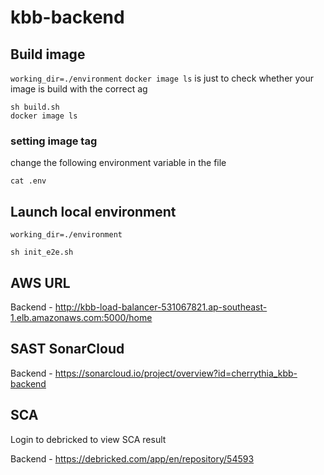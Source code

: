 # kbb-backend

## Build image

`working_dir=./environment`
`docker image ls` is just to check whether your image is build with the correct ag

```
sh build.sh
docker image ls
```

### setting image tag
change the following environment variable in the file
```
cat .env
```

## Launch local environment 

`working_dir=./environment`

```
sh init_e2e.sh
```

## AWS URL  
Backend - http://kbb-load-balancer-531067821.ap-southeast-1.elb.amazonaws.com:5000/home


## SAST SonarCloud 
Backend -  https://sonarcloud.io/project/overview?id=cherrythia_kbb-backend

## SCA 
Login to debricked to view SCA result

Backend - https://debricked.com/app/en/repository/54593
